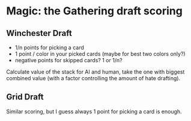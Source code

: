 # Magic: the Gathering draft scoring

## Winchester Draft

- 1/n points for picking a card
- 1 point / color in your picked cards (maybe for best two colors only?)
- negative points for skipped cards? 1 or 1/n?

Calculate value of the stack for AI and human, take the one with biggest
combined value (with a factor controlling the amount of hate drafting).

## Grid Draft

Similar scoring, but I guess always 1 point for picking a card is enough.
